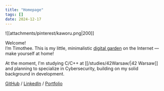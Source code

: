 ```yaml
---
title: "Homepage"
tags: []
date: 2024-12-17
---
```


![[attachments/pinterest/kaworu.png|200]]


Welcome! <br/>
I’m Timothee. This is my little, minimalistic [digital garden](https://jzhao.xyz/posts/networked-thought) on the Internet — make yourself at home!

At the moment, I'm studying C/C++ at [[/studies/42Warsaw/|42 Warsaw]] and planning to specialize in Cybersecurity, building on my solid background in development.

[GitHub](https://github.com/devnyxie) / [LinkedIn](https://www.linkedin.com/in/talmkg) / [Portfolio](https://www.devnyxie.com/projects)
